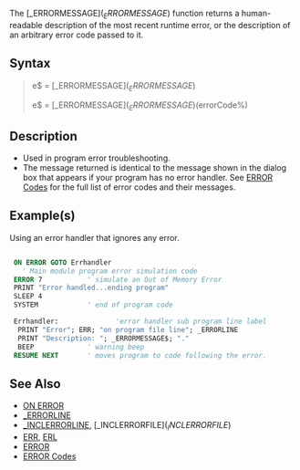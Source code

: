 The [_ERRORMESSAGE$](_ERRORMESSAGE$) function returns a human-readable description of the most recent runtime error, or the description of an arbitrary error code passed to it.

## Syntax

> e$ = [_ERRORMESSAGE$](_ERRORMESSAGE$)
>
> e$ = [_ERRORMESSAGE$](_ERRORMESSAGE$)(errorCode%)

## Description

* Used in program error troubleshooting.
* The message returned is identical to the message shown in the dialog box that appears if your program has no error handler. See [ERROR Codes](ERROR-Codes) for the full list of error codes and their messages.

## Example(s)

Using an error handler that ignores any error.

```vb

 ON ERROR GOTO Errhandler
   ' Main module program error simulation code
 ERROR 7           ' simulate an Out of Memory Error
 PRINT "Error handled...ending program"
 SLEEP 4
 SYSTEM            ' end of program code

 Errhandler:              'error handler sub program line label
  PRINT "Error"; ERR; "on program file line"; _ERRORLINE
  PRINT "Description: "; _ERRORMESSAGE$; "."
  BEEP             ' warning beep
 RESUME NEXT       ' moves program to code following the error. 

```

## See Also

* [ON ERROR](ON-ERROR)
* [_ERRORLINE](_ERRORLINE)
* [_INCLERRORLINE](_INCLERRORLINE), [_INCLERRORFILE$](_INCLERRORFILE$)
* [ERR](ERR), [ERL](ERL)
* [ERROR](ERROR)
* [ERROR Codes](ERROR-Codes)

